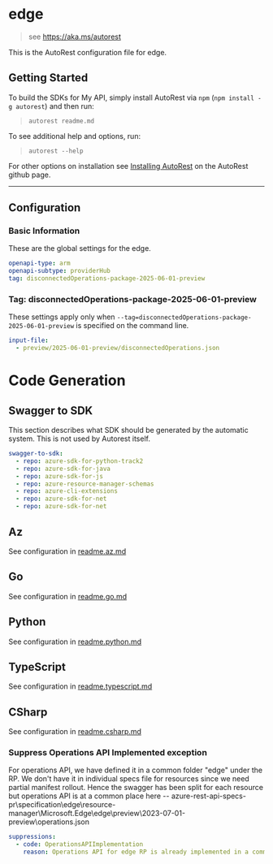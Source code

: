 # edge

> see https://aka.ms/autorest

This is the AutoRest configuration file for edge.

## Getting Started

To build the SDKs for My API, simply install AutoRest via `npm` (`npm install -g autorest`) and then run:

> `autorest readme.md`

To see additional help and options, run:

> `autorest --help`

For other options on installation see [Installing AutoRest](https://aka.ms/autorest/install) on the AutoRest github page.

---

## Configuration

### Basic Information

These are the global settings for the edge.

```yaml
openapi-type: arm
openapi-subtype: providerHub
tag: disconnectedOperations-package-2025-06-01-preview
```

### Tag: disconnectedOperations-package-2025-06-01-preview

These settings apply only when `--tag=disconnectedOperations-package-2025-06-01-preview` is specified on the command line.

```yaml $(tag) == 'disconnectedOperations-package-2025-06-01-preview'
input-file:
  - preview/2025-06-01-preview/disconnectedOperations.json
```

# Code Generation

## Swagger to SDK

This section describes what SDK should be generated by the automatic system.
This is not used by Autorest itself.

```yaml $(swagger-to-sdk)
swagger-to-sdk:
  - repo: azure-sdk-for-python-track2
  - repo: azure-sdk-for-java
  - repo: azure-sdk-for-js
  - repo: azure-resource-manager-schemas
  - repo: azure-cli-extensions
  - repo: azure-sdk-for-net
  - repo: azure-sdk-for-net
```
## Az

See configuration in [readme.az.md](./readme.az.md)

## Go

See configuration in [readme.go.md](./readme.go.md)

## Python

See configuration in [readme.python.md](./readme.python.md)

## TypeScript

See configuration in [readme.typescript.md](./readme.typescript.md)

## CSharp

See configuration in [readme.csharp.md](./readme.csharp.md)


### Suppress Operations API Implemented exception

 For operations API, we have defined it in a common folder "edge" under the RP. We don't have it in individual specs file for resources since we need partial manifest rollout. Hence the swagger has been split for each resource but operations API is at a common place here -- azure-rest-api-specs-pr\specification\edge\resource-manager\Microsoft.Edge\edge\preview\2023-07-01-preview\operations.json

``` yaml
suppressions:
  - code: OperationsAPIImplementation
    reason: Operations API for edge RP is already implemented in a common folder "edge" under the RP
